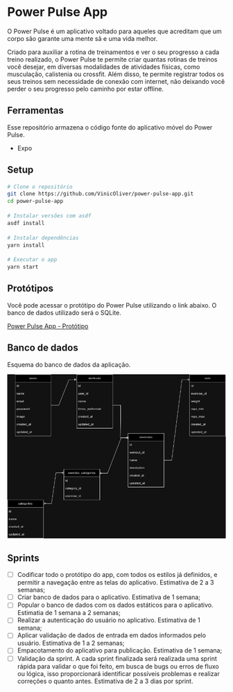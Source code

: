 # Power Pulse App

O Power Pulse é um aplicativo voltado para aqueles que acreditam que um corpo são garante uma mente sã e uma vida melhor.

Criado para auxiliar a rotina de treinamentos e ver o seu progresso a cada treino realizado, o Power Pulse te permite criar quantas rotinas de treinos você desejar, em diversas modalidades de atividades físicas, como musculação, calistenia ou crossfit. Além disso, te permite registrar todos os seus treinos sem necessidade de conexão com internet, não deixando você perder o seu progresso pelo caminho por estar offline.

## Ferramentas

Esse repositório armazena o código fonte do aplicativo móvel do Power Pulse.

- Expo

## Setup

```bash
# Clone o repositório
git clone https://github.com/VinicOliver/power-pulse-app.git
cd power-pulse-app

# Instalar versões com asdf
asdf install

# Instalar dependências
yarn install

# Executar o app
yarn start
```

## Protótipos

Você pode acessar o protótipo do Power Pulse utilizando o link abaixo. O banco de dados utilizado será o SQLite.

[Power Pulse App - Protótipo](https://www.figma.com/design/iE80ZM8Lmq5Mmq2QOintlk/PowerPulse-App?node-id=0-1&node-type=canvas&t=n5Z0RdDikQJK6E9I-0)

## Banco de dados

Esquema do banco de dados da aplicação.

![Database Schema](https://github.com/VinicOliver/power-pulse-app/blob/main/powerPulse.drawio.png)

## Sprints

- [ ] Codificar todo o protótipo do app, com todos os estilos já definidos, e permitir a navegação entre as telas do aplicativo. Estimativa de 2 a 3 semanas;
- [ ] Criar banco de dados para o aplicativo. Estimativa de 1 semana;
- [ ] Popular o banco de dados com os dados estáticos para o aplicativo. Estimatia de 1 semana a 2 semanas;
- [ ] Realizar a autenticação do usuário no aplicativo. Estimativa de 1 semana;
- [ ] Aplicar validação de dados de entrada em dados informados pelo usuário. Estimativa de 1 a 2 semanas;
- [ ] Empacotamento do aplicativo para publicação. Estimativa de 1 semana;
- [ ] Validação da sprint. A cada sprint finalizada será realizada uma sprint rápida para validar o que foi feito, em busca de bugs ou erros de fluxo ou lógica, isso proporcionará identificar possíveis problemas e realizar correções o quanto antes. Estimativa de 2 a 3 dias por sprint.
